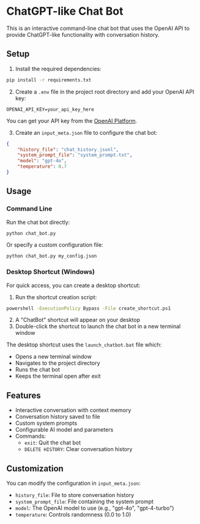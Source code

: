 # ChatGPT-like Chat Bot

This is an interactive command-line chat bot that uses the OpenAI API to provide ChatGPT-like functionality with conversation history.

## Setup

1. Install the required dependencies:
```bash
pip install -r requirements.txt
```

2. Create a `.env` file in the project root directory and add your OpenAI API key:
```
OPENAI_API_KEY=your_api_key_here
```

You can get your API key from the [OpenAI Platform](https://platform.openai.com/api-keys).

3. Create an `input_meta.json` file to configure the chat bot:
```json
{
    "history_file": "chat_history.jsonl",
    "system_prompt_file": "system_prompt.txt",
    "model": "gpt-4o",
    "temperature": 0.7
}
```

## Usage

### Command Line
Run the chat bot directly:
```bash
python chat_bot.py
```

Or specify a custom configuration file:
```bash
python chat_bot.py my_config.json
```

### Desktop Shortcut (Windows)
For quick access, you can create a desktop shortcut:

1. Run the shortcut creation script:
```bash
powershell -ExecutionPolicy Bypass -File create_shortcut.ps1
```

2. A "ChatBot" shortcut will appear on your desktop
3. Double-click the shortcut to launch the chat bot in a new terminal window

The desktop shortcut uses the `launch_chatbot.bat` file which:
- Opens a new terminal window
- Navigates to the project directory
- Runs the chat bot
- Keeps the terminal open after exit

## Features

- Interactive conversation with context memory
- Conversation history saved to file
- Custom system prompts
- Configurable AI model and parameters
- Commands:
  - `exit`: Quit the chat bot
  - `DELETE HISTORY`: Clear conversation history

## Customization

You can modify the configuration in `input_meta.json`:
- `history_file`: File to store conversation history
- `system_prompt_file`: File containing the system prompt
- `model`: The OpenAI model to use (e.g., "gpt-4o", "gpt-4-turbo")
- `temperature`: Controls randomness (0.0 to 1.0) 